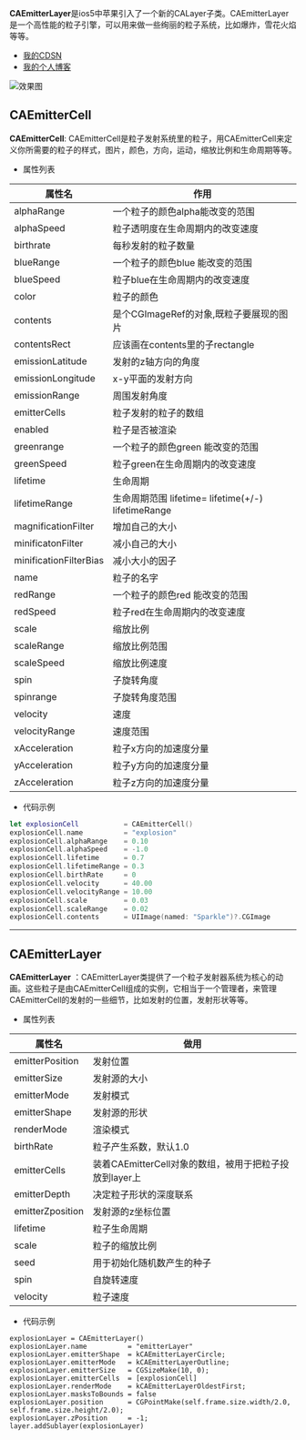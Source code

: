 **CAEmitterLayer**是ios5中苹果引入了一个新的CALayer子类。CAEmitterLayer是一个高性能的粒子引擎，可以用来做一些绚丽的粒子系统，比如爆炸，雪花火焰等等。

- [我的CDSN](http://blog.csdn.net/wang631106979/article/details/51258020)
- [我的个人博客](http://imwcl.com/2016/04/27/CALayer学习之CAEmitterLayer，粒子发射系统)

![效果图][1]

## CAEmitterCell ##
**CAEmitterCell**: CAEmitterCell是粒子发射系统里的粒子，用CAEmitterCell来定义你所需要的粒子的样式，图片，颜色，方向，运动，缩放比例和生命周期等等。

- 属性列表

| 属性名 | 作用 |
| ------ | ---- |
| alphaRange |  一个粒子的颜色alpha能改变的范围 |
| alphaSpeed | 粒子透明度在生命周期内的改变速度 |
| birthrate | 每秒发射的粒子数量 |
| blueRange | 一个粒子的颜色blue 能改变的范围 |
| blueSpeed | 粒子blue在生命周期内的改变速度 |
| color | 粒子的颜色 |
| contents | 是个CGImageRef的对象,既粒子要展现的图片 |
| contentsRect | 应该画在contents里的子rectangle |
| emissionLatitude | 发射的z轴方向的角度 |
| emissionLongitude | x-y平面的发射方向 |
| emissionRange | 周围发射角度 |
| emitterCells | 粒子发射的粒子的数组 |
| enabled | 粒子是否被渲染 |
| greenrange | 一个粒子的颜色green 能改变的范围 |
| greenSpeed | 粒子green在生命周期内的改变速度 |
|lifetime | 生命周期 |
| lifetimeRange | 生命周期范围 lifetime= lifetime(+/-) lifetimeRange
| magnificationFilter | 增加自己的大小 |
| minificatonFilter | 减小自己的大小 |
| minificationFilterBias | 减小大小的因子 |
|name | 粒子的名字 |
| redRange | 一个粒子的颜色red 能改变的范围 |
| redSpeed |  粒子red在生命周期内的改变速度 |
| scale | 缩放比例 |
| scaleRange | 缩放比例范围 |
|scaleSpeed | 缩放比例速度 |
|spin | 子旋转角度 | 
|spinrange | 子旋转角度范围 |
|velocity | 速度 |
|velocityRange | 速度范围 |
|xAcceleration | 粒子x方向的加速度分量 |
|yAcceleration | 粒子y方向的加速度分量 |
|zAcceleration | 粒子z方向的加速度分量 |

- 代码示例

```swift
let explosionCell           = CAEmitterCell()
explosionCell.name          = "explosion"
explosionCell.alphaRange    = 0.10
explosionCell.alphaSpeed    = -1.0
explosionCell.lifetime      = 0.7
explosionCell.lifetimeRange = 0.3
explosionCell.birthRate     = 0
explosionCell.velocity      = 40.00
explosionCell.velocityRange = 10.00
explosionCell.scale         = 0.03
explosionCell.scaleRange    = 0.02
explosionCell.contents      = UIImage(named: "Sparkle")?.CGImage
```
----------

## CAEmitterLayer ##
**CAEmitterLayer** ：CAEmitterLayer类提供了一个粒子发射器系统为核心的动画。这些粒子是由CAEmitterCell组成的实例，它相当于一个管理者，来管理 CAEmitterCell的发射的一些细节，比如发射的位置，发射形状等等。

- 属性列表

| 属性名 | 做用 |
| -----  | ---- |
| emitterPosition | 发射位置 |
| emitterSize | 发射源的大小 |
| emitterMode | 发射模式  |
| emitterShape | 发射源的形状 |
| renderMode | 渲染模式 |
| birthRate | 粒子产生系数，默认1.0 |
| emitterCells | 装着CAEmitterCell对象的数组，被用于把粒子投放到layer上 |
| emitterDepth | 决定粒子形状的深度联系 |
| emitterZposition | 发射源的z坐标位置 |
| lifetime |粒子生命周期 |
| scale | 粒子的缩放比例 |
| seed | 用于初始化随机数产生的种子 |
| spin | 自旋转速度 |
|velocity | 粒子速度 |


- 代码示例

```
explosionLayer = CAEmitterLayer()
explosionLayer.name          = "emitterLayer"
explosionLayer.emitterShape  = kCAEmitterLayerCircle;
explosionLayer.emitterMode   = kCAEmitterLayerOutline;
explosionLayer.emitterSize   = CGSizeMake(10, 0);
explosionLayer.emitterCells  = [explosionCell]
explosionLayer.renderMode    = kCAEmitterLayerOldestFirst;
explosionLayer.masksToBounds = false
explosionLayer.position      = CGPointMake(self.frame.size.width/2.0, self.frame.size.height/2.0);
explosionLayer.zPosition     = -1;
layer.addSublayer(explosionLayer)
```

[1]: http://img.blog.csdn.net/20160426232735405
